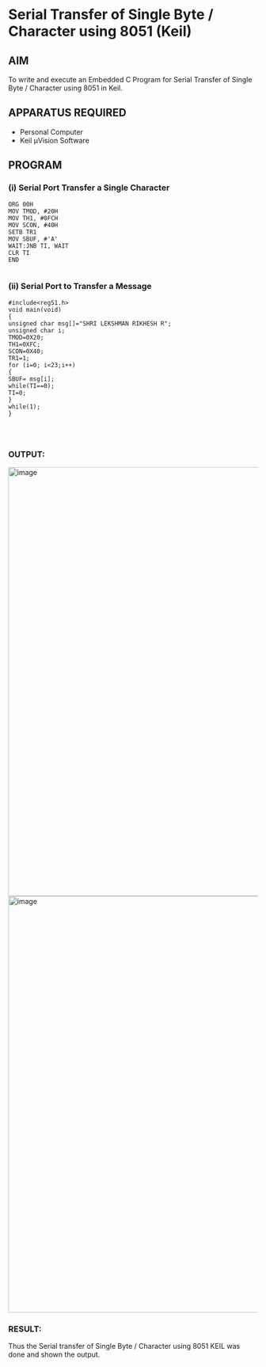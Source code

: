 
# Serial Transfer of Single Byte / Character using 8051 (Keil)

## AIM
To write and execute an Embedded C Program for Serial Transfer of Single Byte / Character using 8051 in Keil.

## APPARATUS REQUIRED
- Personal Computer  
- Keil µVision Software  

## PROGRAM

### (i) Serial Port Transfer a Single Character

```
ORG 00H 
MOV TMOD, #20H 
MOV TH1, #0FCH 
MOV SCON, #40H 
SETB TR1 
MOV SBUF, #'A' 
WAIT:JNB TI, WAIT
CLR TI 
END


```
### (ii) Serial Port to Transfer a Message

```
#include<reg51.h>
void main(void)
{
unsigned char msg[]="SHRI LEKSHMAN RIKHESH R";
unsigned char i;
TMOD=0X20;
TH1=0XFC;
SCON=0X40;
TR1=1;
for (i=0; i<23;i++)
{
SBUF= msg[i];
while(TI==0);
TI=0;
}
while(1);
}




```

### OUTPUT:
<img width="1912" height="867" alt="image" src="https://github.com/user-attachments/assets/9a5c459f-b389-4ff3-8fd3-e28e1bd1728f" />

<img width="1919" height="842" alt="image" src="https://github.com/user-attachments/assets/123fd4b3-8a88-4012-b33d-8bce03834b28" />

### RESULT:
Thus the Serial transfer of Single Byte / Character using 8051 KEIL was done and shown the output.
